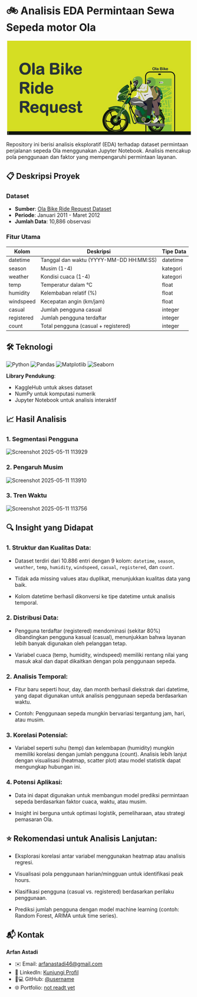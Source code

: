 # 🚲 Analisis EDA Permintaan Sewa Sepeda motor Ola

![Bike Sharing](https://github.com/nownunk55/EDA-ola/blob/main/pictures/dataset-cover.png)

Repository ini berisi analisis eksploratif (EDA) terhadap dataset permintaan perjalanan sepeda Ola menggunakan Jupyter Notebook. Analisis mencakup pola penggunaan dan faktor yang mempengaruhi permintaan layanan.

## 📋 Deskripsi Proyek

### Dataset
- **Sumber**: [Ola Bike Ride Request Dataset](https://www.kaggle.com/datasets/palvinder2006/ola-bike-ride-request)
- **Periode**: Januari 2011 - Maret 2012
- **Jumlah Data**: 10,886 observasi

### Fitur Utama
| Kolom        | Deskripsi                              | Tipe Data  |
|--------------|----------------------------------------|------------|
| datetime     | Tanggal dan waktu (YYYY-MM-DD HH:MM:SS)| datetime   |
| season       | Musim (1-4)                            | kategori   |
| weather      | Kondisi cuaca (1-4)                    | kategori   |
| temp         | Temperatur dalam °C                    | float      |
| humidity     | Kelembaban relatif (%)                 | float      |
| windspeed    | Kecepatan angin (km/jam)               | float      |
| casual       | Jumlah pengguna casual                 | integer    |
| registered   | Jumlah pengguna terdaftar              | integer    |
| count        | Total pengguna (casual + registered)   | integer    |

## 🛠️ Teknologi

![Python](https://img.shields.io/badge/Python-3.8%2B-blue)
![Pandas](https://img.shields.io/badge/Pandas-1.3.0-green)
![Matplotlib](https://img.shields.io/badge/Matplotlib-3.4.2-red)
![Seaborn](https://img.shields.io/badge/Seaborn-0.11.1-orange)

**Library Pendukung**:
- KaggleHub untuk akses dataset
- NumPy untuk komputasi numerik
- Jupyter Notebook untuk analisis interaktif

## 📈 Hasil Analisis

### 1. Segmentasi Pengguna
![Screenshot 2025-05-11 113929](https://github.com/user-attachments/assets/e8e6b964-9ce6-4c6c-ab26-089ea6015466)

### 2. Pengaruh Musim
![Screenshot 2025-05-11 113910](https://github.com/user-attachments/assets/7fb13230-c8da-45ee-aa02-3f11179dda97)

### 3. Tren Waktu
![Screenshot 2025-05-11 113756](https://github.com/user-attachments/assets/8bbe12b5-6286-44c4-bba1-4a6da2208494)

## 🔍 Insight yang Didapat

### 1. Struktur dan Kualitas Data:
- Dataset terdiri dari 10.886 entri dengan 9 kolom: ```datetime```, ```season```, ```weather```, ```temp```, ```humidity```, ```windspeed```, ```casual```, ```registered```, dan ```count```.

- Tidak ada missing values atau duplikat, menunjukkan kualitas data yang baik.

- Kolom datetime berhasil dikonversi ke tipe datetime untuk analisis temporal.

### 2. Distribusi Data:

- Pengguna terdaftar (registered) mendominasi (sekitar 80%) dibandingkan pengguna kasual (casual), menunjukkan bahwa layanan lebih banyak digunakan oleh pelanggan tetap.

- Variabel cuaca (temp, humidity, windspeed) memiliki rentang nilai yang masuk akal dan dapat dikaitkan dengan pola penggunaan sepeda.

### 2. Analisis Temporal:

- Fitur baru seperti hour, day, dan month berhasil diekstrak dari datetime, yang dapat digunakan untuk analisis penggunaan sepeda berdasarkan waktu.

- Contoh: Penggunaan sepeda mungkin bervariasi tergantung jam, hari, atau musim.

### 3. Korelasi Potensial:

- Variabel seperti suhu (temp) dan kelembapan (humidity) mungkin memiliki korelasi dengan jumlah pengguna (count). Analisis lebih lanjut dengan visualisasi (heatmap, scatter plot) atau model statistik dapat mengungkap hubungan ini.

### 4. Potensi Aplikasi:

- Data ini dapat digunakan untuk membangun model prediksi permintaan sepeda berdasarkan faktor cuaca, waktu, atau musim.

- Insight ini berguna untuk optimasi logistik, pemeliharaan, atau strategi pemasaran Ola.

## ⭐ Rekomendasi untuk Analisis Lanjutan:
- Eksplorasi korelasi antar variabel menggunakan heatmap atau analisis regresi.

- Visualisasi pola penggunaan harian/mingguan untuk identifikasi peak hours.

- Klasifikasi pengguna (casual vs. registered) berdasarkan perilaku penggunaan.

- Prediksi jumlah pengguna dengan model machine learning (contoh: Random Forest, ARIMA untuk time series).

## 📬 Kontak

**Arfan Astadi**  
- ✉️ Email: [arfanastadi46@gmail.com](mailto:arfanastadi46@gmail.com)  
- 💼 LinkedIn: [Kunjungi Profil](https://www.linkedin.com/in/arfan-astadi-3ab480301/)  
- 👨💻 GitHub: [@username](https://github.com/nownunk55)  
- 🌐 Portfolio: [not readt yet](https://github.com/nownunk55/EDA-ola/)  

